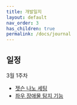 ```yaml
---
title: 개발일지
layout: default
nav_order: 3
has_children: true
permalink: /docs/journal
---
```


## 일정

3월 1주차

- [젯슨 나노 세팅](/docs/journal/jetsonNano.md)
- [좌우 장애물 탐지 기능](#)

